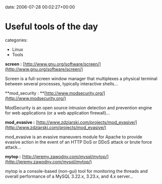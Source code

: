 


date: 2006-07-28 00:02:27+00:00


# Useful tools of the day

categories:
- Linux
- Tools


**screen :** [http://www.gnu.org/software/screen/](http://www.gnu.org/software/screen/)

Screen is a full-screen window manager that multiplexes a physical terminal between several processes, typically interactive shells...

**mod_security : **[http://www.modsecurity.org/](http://www.modsecurity.org/)

ModSecurity is an open source intrusion detection and prevention engine for web applications (or a web application firewall)...

**mod_evasive :** [http://www.zdziarski.com/projects/mod_evasive/](http://www.zdziarski.com/projects/mod_evasive/)

mod_evasive is an evasive maneuvers module for Apache to provide evasive action in the event of an HTTP DoS or DDoS attack or brute force attack...

**mytop :** [http://jeremy.zawodny.com/mysql/mytop/](http://jeremy.zawodny.com/mysql/mytop/)

mytop is a console-based (non-gui) tool for monitoring the threads and overall performance of a MySQL 3.22.x, 3.23.x, and 4.x server...
